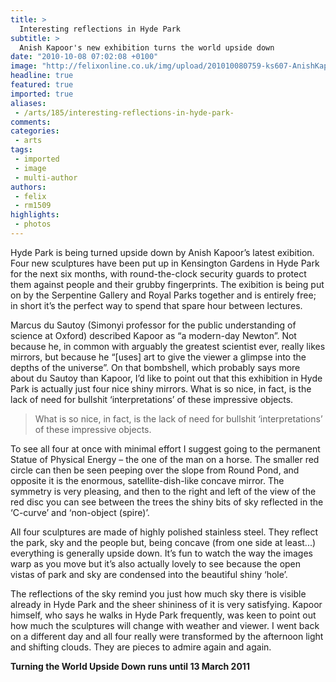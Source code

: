 ```yaml
---
title: >
  Interesting reflections in Hyde Park
subtitle: >
  Anish Kapoor's new exhibition turns the world upside down
date: "2010-10-08 07:02:08 +0100"
image: "http://felixonline.co.uk/img/upload/201010080759-ks607-AnishKap.jpg"
headline: true
featured: true
imported: true
aliases:
 - /arts/185/interesting-reflections-in-hyde-park-
comments:
categories:
 - arts
tags:
 - imported
 - image
 - multi-author
authors:
 - felix
 - rm1509
highlights:
 - photos
---
```


Hyde Park is being turned upside down by Anish Kapoor’s latest exibition. Four new sculptures have been put up in Kensington Gardens in Hyde Park for the next six months, with round-the-clock security guards to protect them against people and their grubby fingerprints. The exibition is being put on by the Serpentine Gallery and Royal Parks together and is entirely free; in short it’s the perfect way to spend that spare hour between lectures.

Marcus du Sautoy (Simonyi professor for the public understanding of science at Oxford) described Kapoor as “a modern-day Newton”. Not because he, in common with arguably the greatest scientist ever, really likes mirrors, but because he “[uses] art to give the viewer a glimpse into the depths of the universe”. On that bombshell, which probably says more about du Sautoy than Kapoor, I’d like to point out that this exhibition in Hyde Park is actually just four nice shiny mirrors. What is so nice, in fact, is the lack of need for bullshit ‘interpretations’ of these impressive objects.

> What is so nice, in fact, is the lack of need for bullshit ‘interpretations’ of these impressive objects.

To see all four at once with minimal effort I suggest going to the permanent Statue of Physical Energy – the one of the man on a horse. The smaller red circle can then be seen peeping over the slope from Round Pond, and opposite it is the enormous, satellite-dish-like concave mirror. The symmetry is very pleasing, and then to the right and left of the view of the red disc you can see between the trees the shiny bits of sky reflected in the ‘C-curve’ and ‘non-object (spire)’.

All four sculptures are made of highly polished stainless steel. They reflect the park, sky and the people but, being concave (from one side at least...) everything is generally upside down. It’s fun to watch the way the images warp as you move but it’s also actually lovely to see because the open vistas of park and sky are condensed into the beautiful shiny ‘hole’.

The reflections of the sky remind you just how much sky there is visible already in Hyde Park and the sheer shininess of it is very satisfying. Kapoor himself, who says he walks in Hyde Park frequently, was keen to point out how much the sculptures will change with weather and viewer. I went back on a different day and all four really were transformed by the afternoon light and shifting clouds. They are pieces to admire again and again.

__Turning the World Upside Down runs until 13 March 2011__
